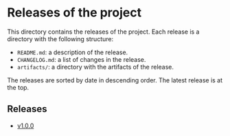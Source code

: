 # Releases of the project
This directory contains the releases of the project. Each release is a directory with the following structure:

- `README.md`: a description of the release.
- `CHANGELOG.md`: a list of changes in the release.
- `artifacts/`: a directory with the artifacts of the release.

The releases are sorted by date in descending order. The latest release is at the top.

## Releases
- [v1.0.0](v1.0.0/README.md)

